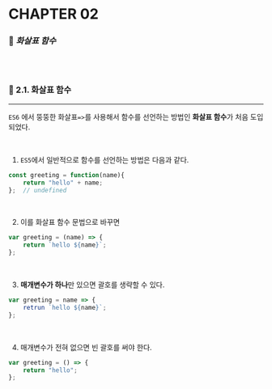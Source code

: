 #  CHAPTER 02

###  :pencil: ***화살표 함수***

<br>

<br>

### :page_facing_up: 2.1. 화살표 함수

---

`ES6` 에서 뚱뚱한 화살표`=>`를 사용해서 함수를 선언하는 방법인 **화살표 함수**가 처음 도입되었다. 

<br>

1) `ES5`에서 일반적으로 함수를 선언하는 방법은 다음과 같다.

```javascript
const greeting = function(name){
    return "hello" + name;
};	// undefined
```

<br>

2) 이를 화살표 함수 문법으로 바꾸면

```javascript
var greeting = (name) => {
    return `hello ${name}`;
};
```

<br>

3) **매개변수가 하나**만 있으면 괄호를 생략할 수 있다.

```javascript
var greeting = name => {
    retrun `hello ${name}`;
};
```

<br>

4) 매개변수가 전혀 없으면 빈 괄호를 써야 한다.

```javascript
var greeting = () => {
    return "hello";
};
```

<br>

<br>
